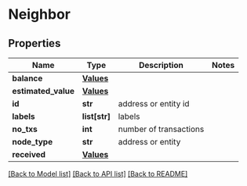 # Neighbor

## Properties
Name | Type | Description | Notes
------------ | ------------- | ------------- | -------------
**balance** | [**Values**](Values.md) |  | 
**estimated_value** | [**Values**](Values.md) |  | 
**id** | **str** | address or entity id | 
**labels** | **list[str]** | labels | 
**no_txs** | **int** | number of transactions | 
**node_type** | **str** | address or entity | 
**received** | [**Values**](Values.md) |  | 

[[Back to Model list]](../README.md#documentation-for-models) [[Back to API list]](../README.md#documentation-for-api-endpoints) [[Back to README]](../README.md)



